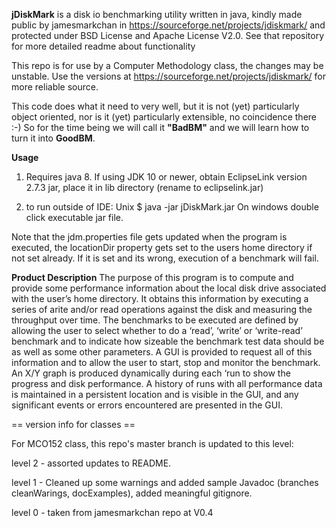 **jDiskMark** is a disk io benchmarking utility written in java, kindly made public by jamesmarkchan in https://sourceforge.net/projects/jdiskmark/  and protected under BSD License and Apache License V2.0.  See that repository for more detailed readme about functionality

This repo is for use by a Computer Methodology class, the changes may be unstable. Use the versions at https://sourceforge.net/projects/jdiskmark/ for more reliable source.

This code does what it need to very well, but it is not (yet) particularly object oriented, nor is it (yet) particularly extensible, no coincidence there :-) So for the time being we will call it **"BadBM"** and we will learn how to turn it into **GoodBM**.
 
**Usage**

1. Requires java 8. If using JDK 10 or newer, obtain EclipseLink version 2.7.3 jar, place it in lib directory (rename to eclipselink.jar)

2. to run outside of IDE:
   Unix         $ java -jar jDiskMark.jar
   On windows double click executable jar file.


Note that the jdm.properties file gets updated when the program is executed, the locationDir property gets set to the users home directory if not set already. If it is set and its wrong, execution of a benchmark will fail.

**Product Description**
The purpose of this program is to compute and provide some performance information about the local disk drive associated with the user’s home directory. It obtains this information by executing a series of arite and/or read operations against the disk and measuring the throughput over time. The benchmarks to be executed are defined by allowing the user to select whether to do a ‘read’, ‘write’ or ‘write-read’ benchmark and to indicate how sizeable the benchmark test data should be as well as some other parameters. A GUI is provided to request all of this information and to allow the user to start, stop and monitor the benchmark. An X/Y graph is produced dynamically during each ‘run to show the progress and disk performance. A history of runs with all performance data is maintained in a persistent location and is visible in the GUI, and any significant events or errors encountered are presented in the GUI.







== version info for classes ==

For MCO152 class, this repo's master branch is updated to this level:

level 2 - assorted updates to README.

level 1 - Cleaned up some warnings and added sample Javadoc (branches cleanWarings, docExamples), added meaningful gitignore.

level 0 - taken from jamesmarkchan repo at V0.4
